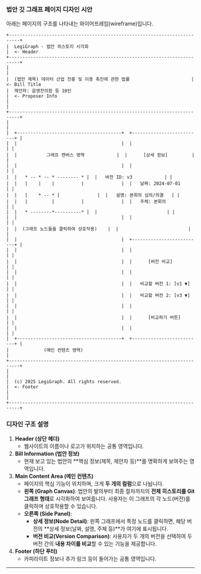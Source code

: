 ### **법안 깃 그래프 페이지 디자인 시안**

아래는 페이지의 구조를 나타내는 와이어프레임(wireframe)입니다.

```
+--------------------------------------------------------------------------+
|  LegiGraph - 법안 히스토리 시각화                                          |  <- Header
+--------------------------------------------------------------------------+
|                                                                          |
|  (법안 제목) 데이터 산업 진흥 및 이용 촉진에 관한 법률                       |  <- Bill Title
|  제안자: 윤영찬의원 등 10인                                                 |  <- Proposer Info
|                                                                          |
+--------------------------------------------------------------------------+
|                                                                          |
|  +---------------------------------------+  +--------------------------+ |
|  |                                       |  |                          | |
|  |           그래프 캔버스 영역            |  |      [상세 정보]         | |
|  |                                       |  |                          | |
|  |   * -- * -- * -------- * |  |   버전 ID: v3            | |
|  |   |    |    |          |              |  |   날짜: 2024-07-01       | |
|  |   |    * -- * |              |  |   설명: 본회의 심의/의결   | |
|  |   |         |          |              |  |   주체: 본회의           | |
|  |   * --------*----------* |  |                          | |
|  |                                       |  |                          | |
|  |  (그래프 노드들을 클릭하여 상호작용)    |  |                          | |
|  |                                       |  +--------------------------+ |
|  |                                       |  |                          | |
|  |                                       |  |      [버전 비교]         | |
|  |                                       |  |                          | |
|  |                                       |  |   비교할 버전 1: [v1 ▼]  | |
|  |                                       |  |   비교할 버전 2: [v3 ▼]  | |
|  |                                       |  |                          | |
|  |                                       |  |      [비교하기 버튼]     | |
|  |                                       |  |                          | |
|  +---------------------------------------+  +--------------------------+ |
|             (메인 컨텐츠 영역)                                             |
+--------------------------------------------------------------------------+
|                                                                          |
|  (c) 2025 LegiGraph. All rights reserved.                                |  <- Footer
|                                                                          |
+--------------------------------------------------------------------------+
```

### 디자인 구조 설명

1. **Header (상단 헤더)**
    - 웹사이트의 이름이나 로고가 위치하는 공통 영역입니다.
2. **Bill Information (법안 정보)**
    - 현재 보고 있는 법안의 **핵심 정보(제목, 제안자 등)**를 명확하게 보여주는 영역입니다.
3. **Main Content Area (메인 컨텐츠)**
    - 페이지의 핵심 기능이 위치하며, 크게 **두 개의 컬럼**으로 나뉩니다.
    - **왼쪽 (Graph Canvas)**: 법안의 발의부터 최종 절차까지의 **전체 히스토리를 Git 그래프 형태**로 시각화하여 보여줍니다. 사용자는 이 그래프의 각 노드(버전)를 클릭하며 상호작용할 수 있습니다.
    - **오른쪽 (Side Panel)**:
        - **상세 정보(Node Detail)**: 왼쪽 그래프에서 특정 노드를 클릭하면, 해당 버전의 **상세 정보(날짜, 설명, 주체 등)**가 여기에 표시됩니다.
        - **버전 비교(Version Comparison)**: 사용자가 두 개의 버전을 선택하여 두 버전 간의 **내용 차이를 비교**할 수 있는 기능을 제공합니다.
4. **Footer (하단 푸터)**
    - 카피라이트 정보나 추가 링크 등이 들어가는 공통 영역입니다.

---
